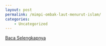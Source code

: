 ```yaml
---
layout: post
permalink: /mimpi-ombak-laut-menurut-islam/
categories:
    - Uncategorized
---
```


[Baca Selengkapnya](/07)